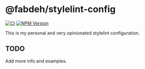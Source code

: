 # @fabdeh/stylelint-config

[![CI](https://github.com/FabienDehopre/stylelint-config/actions/workflows/ci.yml/badge.svg)](https://github.com/FabienDehopre/stylelint-config/actions/workflows/ci.yml)
[![NPM Version](https://img.shields.io/npm/v/%40fabdeh%stylelint-config)](https://www.npmjs.com/package/@fabdeh/stylelint-config)

This is my personal and very opinionated stylelint configuration.

## TODO

Add more info and examples.
